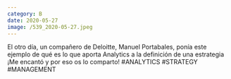 ```yaml
--- 
category: B 
date: 2020-05-27 
image: /539_2020-05-27.jpeg 
--- 
```


El otro día, un compañero de Deloitte, Manuel Portabales, ponía este ejemplo de qué es lo que aporta Analytics a la definición de una estrategia ¡Me encantó y por eso os lo comparto! #ANALYTICS #STRATEGY #MANAGEMENT